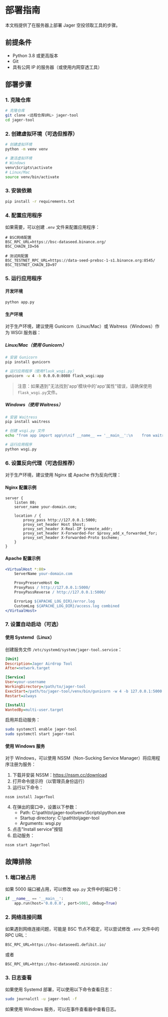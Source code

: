 # 部署指南

本文档提供了在服务器上部署 Jager 空投领取工具的步骤。

## 前提条件

- Python 3.8 或更高版本
- Git
- 具有公网 IP 的服务器（或使用内网穿透工具）

## 部署步骤

### 1. 克隆仓库

```bash
# 克隆仓库
git clone <远程仓库URL> jager-tool
cd jager-tool
```

### 2. 创建虚拟环境（可选但推荐）

```bash
# 创建虚拟环境
python -m venv venv

# 激活虚拟环境
# Windows
venv\Scripts\activate
# Linux/Mac
source venv/bin/activate
```

### 3. 安装依赖

```bash
pip install -r requirements.txt
```

### 4. 配置应用程序

如果需要，可以创建 `.env` 文件来配置应用程序：

```
# BSC网络配置
BSC_RPC_URL=https://bsc-dataseed.binance.org/
BSC_CHAIN_ID=56

# 测试网配置
BSC_TESTNET_RPC_URL=https://data-seed-prebsc-1-s1.binance.org:8545/
BSC_TESTNET_CHAIN_ID=97
```

### 5. 运行应用程序

#### 开发环境

```bash
python app.py
```

#### 生产环境

对于生产环境，建议使用 Gunicorn（Linux/Mac）或 Waitress（Windows）作为 WSGI 服务器：

##### Linux/Mac（使用 Gunicorn）

```bash
# 安装 Gunicorn
pip install gunicorn

# 运行应用程序（使用flask_wsgi.py）
gunicorn -w 4 -b 0.0.0.0:8080 flask_wsgi:app
```

> 注意：如果遇到"无法找到'app'模块中的'app'属性"错误，请确保使用`flask_wsgi.py`文件。

##### Windows（使用 Waitress）

```bash
# 安装 Waitress
pip install waitress

# 创建 wsgi.py 文件
echo "from app import app\n\nif __name__ == '__main__':\n    from waitress import serve\n    serve(app, host='0.0.0.0', port=5000)" > wsgi.py

# 运行应用程序
python wsgi.py
```

### 6. 设置反向代理（可选但推荐）

对于生产环境，建议使用 Nginx 或 Apache 作为反向代理：

#### Nginx 配置示例

```nginx
server {
    listen 80;
    server_name your-domain.com;

    location / {
        proxy_pass http://127.0.0.1:5000;
        proxy_set_header Host $host;
        proxy_set_header X-Real-IP $remote_addr;
        proxy_set_header X-Forwarded-For $proxy_add_x_forwarded_for;
        proxy_set_header X-Forwarded-Proto $scheme;
    }
}
```

#### Apache 配置示例

```apache
<VirtualHost *:80>
    ServerName your-domain.com

    ProxyPreserveHost On
    ProxyPass / http://127.0.0.1:5000/
    ProxyPassReverse / http://127.0.0.1:5000/

    ErrorLog ${APACHE_LOG_DIR}/error.log
    CustomLog ${APACHE_LOG_DIR}/access.log combined
</VirtualHost>
```

### 7. 设置自动启动（可选）

#### 使用 Systemd（Linux）

创建服务文件 `/etc/systemd/system/jager-tool.service`：

```ini
[Unit]
Description=Jager Airdrop Tool
After=network.target

[Service]
User=your-username
WorkingDirectory=/path/to/jager-tool
ExecStart=/path/to/jager-tool/venv/bin/gunicorn -w 4 -b 127.0.0.1:5000 app:app
Restart=always

[Install]
WantedBy=multi-user.target
```

启用并启动服务：

```bash
sudo systemctl enable jager-tool
sudo systemctl start jager-tool
```

#### 使用 Windows 服务

对于 Windows，可以使用 NSSM（Non-Sucking Service Manager）将应用程序注册为服务：

1. 下载并安装 NSSM：https://nssm.cc/download
2. 打开命令提示符（以管理员身份运行）
3. 运行以下命令：

```batch
nssm install JagerTool
```

4. 在弹出的窗口中，设置以下参数：
   - Path: C:\path\to\jager-tool\venv\Scripts\python.exe
   - Startup directory: C:\path\to\jager-tool
   - Arguments: wsgi.py
5. 点击"Install service"按钮
6. 启动服务：

```batch
nssm start JagerTool
```

## 故障排除

### 1. 端口被占用

如果 5000 端口被占用，可以修改 `app.py` 文件中的端口号：

```python
if __name__ == '__main__':
    app.run(host='0.0.0.0', port=5001, debug=True)
```

### 2. 网络连接问题

如果遇到网络连接问题，可能是 BSC 节点不稳定，可以尝试修改 `.env` 文件中的 RPC URL：

```
BSC_RPC_URL=https://bsc-dataseed1.defibit.io/
```

或者

```
BSC_RPC_URL=https://bsc-dataseed2.ninicoin.io/
```

### 3. 日志查看

如果使用 Systemd 部署，可以使用以下命令查看日志：

```bash
sudo journalctl -u jager-tool -f
```

如果使用 Windows 服务，可以在事件查看器中查看日志。
